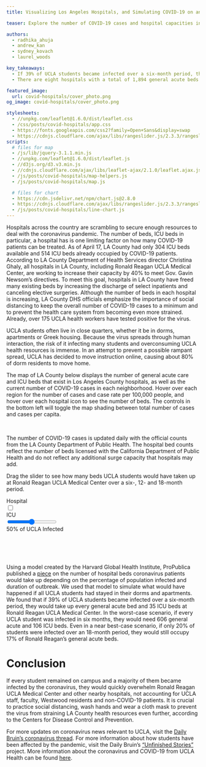 ```yaml
---
title: Visualizing Los Angeles Hospitals, and Simulating COVID-19 on an Unprotected UCLA

teaser: Explore the number of COVID-19 cases and hospital capacities in each neighborhood within Los Angeles County. What would have happened if UCLA students were on campus and became infected? We investigate the consequences.

authors:
  - radhika_ahuja
  - andrew_kan
  - sydney_kovach
  - laurel_woods

key_takeaways:
  - If 39% of UCLA students became infected over a six-month period, they alone would take up every general acute bed at Ronald Reagan UCLA Medical Center.
  - There are eight hospitals with a total of 1,894 general acute beds and 338 ICU beds within a five-mile radius of UCLA.

featured_image:
  url: covid-hospitals/cover_photo.png
og_image: covid-hospitals/cover_photo.png

stylesheets:
  - //unpkg.com/leaflet@1.6.0/dist/leaflet.css
  - /css/posts/covid-hospitals/app.css
  - https://fonts.googleapis.com/css2?family=Open+Sans&display=swap
  - https://cdnjs.cloudflare.com/ajax/libs/rangeslider.js/2.3.3/rangeslider.min.css
scripts:
  # files for map
  - /js/lib/jquery-3.1.1.min.js
  - //unpkg.com/leaflet@1.6.0/dist/leaflet.js
  - //d3js.org/d3.v3.min.js
  - //cdnjs.cloudflare.com/ajax/libs/leaflet-ajax/2.1.0/leaflet.ajax.js
  - /js/posts/covid-hospitals/map-helpers.js
  - /js/posts/covid-hospitals/map.js

  # files for chart
  - https://cdn.jsdelivr.net/npm/chart.js@2.8.0
  - https://cdnjs.cloudflare.com/ajax/libs/rangeslider.js/2.3.3/rangeslider.min.js
  - /js/posts/covid-hospitals/line-chart.js
---
```


Hospitals across the country are scrambling to secure enough resources to deal with the coronavirus pandemic. The number of beds, ICU beds in particular, a hospital has is one limiting factor on how many COVID-19 patients can be treated. As of April 17, LA County had only 304 ICU beds available and 514 ICU beds already occupied by COVID-19 patients. According to LA County Department of Health Services director Christina Ghaly, all hospitals in LA County, including Ronald Reagan UCLA Medical Center, are working to increase their capacity by 40% to meet Gov. Gavin Newsom’s directives. To meet this goal, hospitals in LA County have freed many existing beds by increasing the discharge of select inpatients and canceling elective surgeries. Although the number of beds in each hospital is increasing, LA County DHS officials emphasize the importance of social distancing to keep the overall number of COVID-19 cases to a minimum and to prevent the health care system from becoming even more strained. Already, over 175 UCLA health workers have tested positive for the virus.

UCLA students often live in close quarters, whether it be in dorms, apartments or Greek housing. Because the virus spreads through human interaction, the risk of it infecting many students and overconsuming UCLA health resources is immense. In an attempt to prevent a possible rampant spread, UCLA has decided to move instruction online, causing about 80% of dorm residents to move home.

The map of LA County below displays the number of general acute care and ICU beds that exist in Los Angeles County hospitals, as well as the current number of COVID-19 cases in each neighborhood. Hover over each region for the number of cases and case rate per 100,000 people, and hover over each hospital icon to see the number of beds. The controls in the bottom left will toggle the map shading between total number of cases and cases per capita.

<div id="map-container">
  <div id="map"></div>
  <p id="updatedate"></p>
</div>

<br/>

The number of COVID-19 cases is updated daily with the official counts from the LA County Department of Public Health. The hospital bed counts reflect the number of beds licensed with the California Department of Public Health and do not reflect any additional surge capacity that hospitals may add.

<script type="text/pyscript" src="python/corona-hospitals/map-scraping.py"></script>

Drag the slider to see how many beds UCLA students would have taken up at Ronald Reagan UCLA Medical Center over a six-, 12- and 18-month period.

<div>
  <div class="chart-wrapper">
    <div id="canvas-wrapper">
      <canvas id="line-chart"></canvas>
    </div>
    <div id="toggle-wrapper">
      <div class="toggle-option">Hospital</div>
      <div>
      <label class="switch">
        <input type="checkbox" onclick="update_line_chart(null, this.checked); update_legend(this.checked);">
        <span class='toggle'></span>
      </label>
      </div>
      <div class="toggle-option">ICU</div>
    </div>
  </div>

  <div id="slider-wrapper">
    <div>
      <input type="range" min="1" max="100" value="50" class="slider" oninput="display_slider_value(this.value, null); update_line_chart(this.value);">
    </div>
    <div id="slider-num">
      <span><span id="percentage-num">50%</span> of UCLA Infected</span>
    </div>
  </div>

  <div id="custom-legend">
    <div class="legend-marker" id="m-total"></div><span class="legend-label" id="total"></span> <br>
    <div class="legend-marker" id="m-ugrad"></div><span class="legend-label" id="ugrad"></span> <br>
    <div class="legend-marker" id="m-grad"></div><span class="legend-label" id="grad"></span> <br>
    <div class="legend-marker" id="m-tot"></div><span class="legend-label" id="tot"></span> <br>
  </div>
</div>

Using a model created by the Harvard Global Health Institute, ProPublica published a <a href="https://projects.propublica.org/graphics/covid-hospitals">piece</a> on the number of hospital beds coronavirus patients would take up depending on the percentage of population infected and duration of outbreak. We used that model to simulate what would have happened if all UCLA students had stayed in their dorms and apartments. We found that if 39% of UCLA students became infected over a six-month period, they would take up every general acute bed and 35 ICU beds at Ronald Reagan UCLA Medical Center. In the worst-case scenario, if every UCLA student was infected in six months, they would need 606 general acute and 106 ICU beds. Even in a near best-case scenario, if only 20% of students were infected over an 18-month period, they would still occupy 17% of Ronald Reagan’s general acute beds.

# Conclusion

If every student remained on campus and a majority of them became infected by the coronavirus, they would quickly overwhelm Ronald Reagan UCLA Medical Center and other nearby hospitals, not accounting for UCLA staff, faculty, Westwood residents and non-COVID-19 patients. It is crucial to practice social distancing, wash hands and wear a cloth mask to prevent the virus from straining LA County health resources even further, according to the Centers for Disease Control and Prevention.

For more updates on coronavirus news relevant to UCLA, visit the <a href="https://features.dailybruin.com/2020/covid-19/">Daily Bruin’s coronavirus thread</a>. For more information about how students have been affected by the pandemic, visit the Daily Bruin’s <a href="https://covidstories.dailybruin.com/">“Unfinished Stories”</a> project. More information about the coronavirus and COVID-19 from UCLA Health can be found <a href="https://www.uclahealth.org/coronavirus">here</a>.
